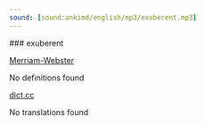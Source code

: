 ```yaml
---
sound: [sound:ankimd/english/mp3/exuberent.mp3]
---
```


\### exuberent

[Merriam-Webster](https://www.merriam-webster.com/dictionary/exuberent)

No definitions found

[dict.cc](https://www.dict.cc/exuberent)

No translations found

